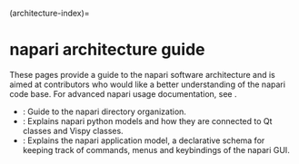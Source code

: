 (architecture-index)=

# napari architecture guide

These pages provide a guide to the napari software architecture
and is aimed at contributors who would like a better understanding of the napari
code base. For advanced napari usage documentation, see [](explanations).

- [](napari-directory-organization): Guide to the napari directory organization.
- [](napari-model-event): Explains napari python models and how they are
  connected to Qt classes and Vispy classes.
- [](app-model): Explains the napari application model, a declarative schema for
  keeping track of commands, menus and keybindings of the napari GUI.
